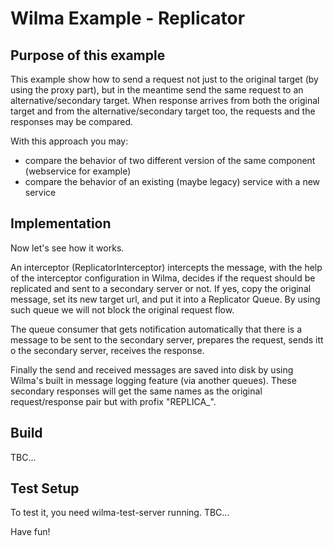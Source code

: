 Wilma Example - Replicator
==========================

Purpose of this example
-----------------------

This example show how to send a request not just to the original target (by using the proxy part), but in the meantime send the same request to an alternative/secondary target.
When response arrives from both the original target and from the alternative/secondary target too, the requests and the responses may be compared.

With this approach you may:

* compare the behavior of two different version of the same component (webservice for example)
* compare the behavior of an existing (maybe legacy) service with a new service 

Implementation
--------------

Now let's see how it works.

An interceptor (ReplicatorInterceptor) intercepts the message, with the help of the interceptor configuration in Wilma, decides if the request should be replicated and sent to a secondary server or not.
If yes, copy the original message, set its new target url, and put it into a Replicator Queue. By using such queue we will not block the original request flow.

The queue consumer that gets notification automatically that there is a message to be sent to the secondary server, prepares the request, sends itt o the secondary server, receives the response.

Finally the send and received messages are saved into disk by using Wilma's built in message logging feature (via another queues). These secondary responses will get the same names as the original request/response pair but with profix "REPLICA_".

Build
-----

TBC... 

Test Setup
----------

To test it, you need wilma-test-server running.
TBC...

Have fun!
